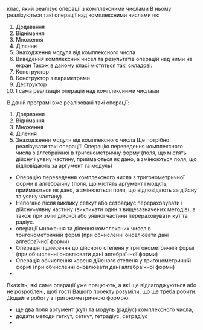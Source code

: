 клас, який реалізує операції з комплексними числами
В ньому реалізуються такі операції над комплексними числами як:
1) Додавання
2) Віднімання
3) Множення
4) Ділення
5) Знаходження модуля від комплексного числа
6) Виведення комплексних чисел та результатів операцій над ними на екран
Також в даному класі містяться такі складові:
1) Конструктор
2) Конструктор з параметрами
3) Деструктор
4) І сама реалізація операцій над комплексними числами

В даній програмі вже реалізовані такі операції:
1) Додавання
2) Віднімання
3) Множення
4) Ділення
5) Знаходження модуля від комплексного числа
Ще потрібно реалізувати такі операції:
Операцію переведення комплексного числа з алгебраїчної в тригонометричну форму (поля, що містять дійсну і уявну частину, приймаються як дано, а змінюються поля, що відповідають за аргумент та модуль)
- Операцію переведення комплексного числа з тригонометричної форми в алгебраїчну (поля, що містять аргумент і модуль, приймаються як дано, а змінюються поля, що відповідають за дійсну та уявну частину)
- Непогано після виклику сеткут або сетрадиус перераховувати і дійсну+уявну частину (викликати один з вищезазначених методів), а також при зміні дійсної або уявної частини перераховувати кут та радіус.
- операції множення та ділення комплексних чисел в тригонометричній формі  (при обчисленні оновлювати дані алгебраїчної форми)
- Операція піднесення до дійсного степеня у тригонометричній формі (при обчисленні оновлювати дані алгебраїчної форми)
- Операція обчислення кореня дійсного степеня у тригонометричній формі  (при обчисленні оновлювати дані алгебраїчної форми)
- 


Вкажіть, які саме операції уже працюють, а які ще відлагоджуються або не розроблені, щоб гості Вашого проекту розуміли, що ще треба робити.
Додайте роботу з тригонометричною формою: 
- ще два поля аргумент (кут) та модуль (радіус) комплексного числа, 
- додати методи геткут, сеткут, гетрадіус, сетрадіус
- 
